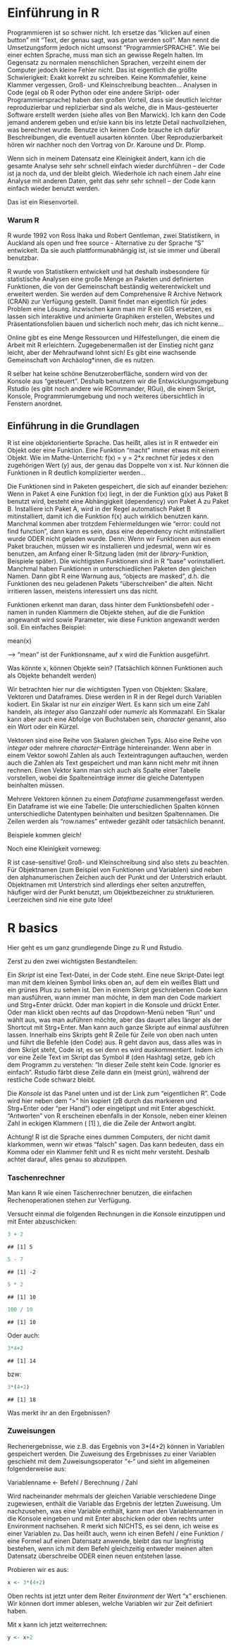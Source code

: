 # Einführung in R

Programmieren ist so schwer nicht. Ich ersetze das “klicken auf einen
button” mit “Text, der genau sagt, was getan werden soll”. Man nennt die
Umsetzungsform jedoch nicht umsonst “ProgrammierSPRACHE”. Wie bei einer
echten Sprache, muss man sich an gewisse Regeln halten. Im Gegensatz zu
normalen menschlichen Sprachen, verzeiht einem der Computer jedoch
kleine Fehler nicht. Das ist eigentlich die größte Schwierigkeit: Exakt
korrekt zu schreiben. Keine Kommafehler, keine Klammer vergessen, Groß-
und Kleinschreibung beachten… Analysen in Code (egal ob R oder Python
oder eine andere Skript- oder Programmiersprache) haben den großen
Vorteil, dass sie deutlich leichter reproduzierbar und replizierbar sind
als welche, die in Maus-gesteuerter Software erstellt werden (siehe
alles von Ben Marwick). Ich kann den Code jemand anderem geben und
er/sie kann bis ins letzte Detail nachvollziehen, was berechnet wurde.
Benutze ich keinen Code brauche ich dafür Beschreibungen, die eventuell
ausarten könnten. Über Reproduzierbarkeit hören wir nachher noch den
Vortrag von Dr. Karoune und Dr. Plomp.

Wenn sich in meinem Datensatz eine Kleinigkeit ändert, kann ich die
gesamte Analyse sehr sehr schnell einfach wieder durchführen – der Code
ist ja noch da, und der bleibt gleich. Wiederhole ich nach einem Jahr
eine Analyse mit anderen Daten, geht das sehr sehr schnell – der Code
kann einfach wieder benutzt werden.

Das ist ein Riesenvorteil.

### Warum R

R wurde 1992 von Ross Ihaka und Robert Gentleman, zwei Statistikern, in
Auckland als open und free source - Alternative zu der Sprache “S”
entwickelt. Da sie auch plattformunabhängig ist, ist sie immer und
überall benutzbar.

R wurde von Statistikern entwickelt und hat deshalb insbesondere für
statistische Analysen eine große Menge an Paketen und definierten
Funktionen, die von der Gemeinschaft beständig weiterentwickelt und
erweitert werden. Sie werden auf dem Comprehensive R Archive Network
(CRAN) zur Verfügung gestellt. Damit findet man eigentlich für jedes
Problem eine Lösung. Inzwischen kann man mir R ein GIS ersetzen, es
lassen sich interaktive und animierte Graphiken erstellen, Websites und
Präsentationsfolien bauen und sicherlich noch mehr, das ich nicht kenne…

Online gibt es eine Menge Ressourcen und Hilfestellungen, die einem die
Arbeit mit R erleichtern. Zugegebenermaßen ist der Einstieg nicht ganz
leicht, aber der Mehraufwand lohnt sich! Es gibt eine wachsende
Gemeinschaft von Archäolog\*innen, die es nutzen.

R selber hat keine schöne Benutzeroberfläche, sondern wird von der
Konsole aus “gesteuert”. Deshalb benutzern wir die Entwicklungsumgebung
Rstudio (es gibt noch andere wie RCommander, RGui), die einem Skript,
Konsole, Programmierumgebung und noch weiteres übersichtlich in Fenstern
anordnet.

## Einführung in die Grundlagen

R ist eine objektorientierte Sprache. Das heißt, alles ist in R entweder
ein Objekt oder eine Funktion. Eine Funktion “macht” immer etwas mit
einem Objekt. Wie im Mathe-Unterricht: f(x) = y = 2\*x rechnet für jedes
x den zugehörigen Wert (y) aus, der genau das Doppelte von x ist. Nur
können die Funktionen in R deutlich komplizierter werden…

Die Funktionen sind in Paketen gespeichert, die sich auf einander
beziehen: Wenn in Paket A eine Funktion f(x) liegt, in der die Funktion
g(x) aus Paket B benutzt wird, besteht eine Abhängigkeit (dependency)
von Paket A zu Paket B. Installiere ich Paket A, wird in der Regel
automatisch Paket B mitinstalliert, damit ich die Funktion f(x) auch
wirklich benutzen kann. Manchmal kommen aber trotzdem Fehlermeldungen
wie “error: could not find function”, dann kann es sein, dass eine
dependency nicht mitinstalliert wurde ODER nicht geladen wurde. Denn:
Wenn wir Funktionen aus einem Paket brauchen, müssen wir es installieren
und jedesmal, wenn wir es benutzen, am Anfang einer R-Sitzung laden (mit
der *library*-Funktion, Beispiele später). Die wichtigsten Funktionen
sind in R “base” vorinstalliert. Manchmal haben Funktionen in
unterschiedlichen Paketen den gleichen Namen. Dann gibt R eine Warnung
aus, “objects are masked”, d.h. die Funktionen des neu geladenen Pakets
“überschreiben” die alten. Nicht irritieren lassen, meistens
interessiert uns das nicht.

Funktionen erkennt man daran, dass hinter dem Funktionsbefehl oder
-namen in runden Klammern die Objekte stehen, auf die die Funktion
angewandt wird sowie Parameter, wie diese Funktion angewandt werden
soll. Ein einfaches Beispiel:

mean(x)

–\> “mean” ist der Funktionsname, auf x wird die Funktion ausgeführt.

Was könnte x, können Objekte sein? (Tatsächlich können Funktionen auch
als Objekte behandelt werden)

Wir betrachten hier nur die wichtigsten Typen von Objekten: Skalare,
Vektoren und Dataframes. Diese werden in R in der Regel durch Variablen
kodiert. Ein Skalar ist nur *ein einziger* Wert. Es kann sich um eine
Zahl handeln, als *integer* also Ganzzahl oder *numeric* als Kommazahl.
Ein Skalar kann aber auch eine Abfolge von Buchstaben sein, *character*
genannt, also ein Wort oder ein Kürzel.

Vektoren sind eine Reihe von Skalaren gleichen Typs. Also eine Reihe von
*integer* oder mehrere *character*-Einträge hintereinander. Wenn aber in
einem Vektor sowohl Zahlen als auch Texteintragungen auftauchen, werden
auch die Zahlen als Text gespeichert und man kann nicht mehr mit ihnen
rechnen. Einen Vektor kann man sich auch als Spalte einer Tabelle
vorstellen, wobei die Spalteneinträge immer die gleiche Datentypen
beinhalten müssen.

Mehrere Vektoren können zu einem *Dataframe* zusammengefasst werden. Ein
Dataframe ist wie eine Tabelle: Die unterschiedlichen Spalten können
unterschiedliche Datentypen beinhalten und besitzen Spaltennamen. Die
Zeilen werden als “row.names” entweder gezählt oder tatsächlich benannt.

Beispiele kommen gleich!

Noch eine Kleinigkeit vorneweg:

R ist case-sensitive! Groß- und Kleinschreibung sind also stets zu
beachten. Für Objektnamen (zum Beispiel von Funktionen und Variablen)
sind neben den alphanumerischen Zeichen auch der Punkt und der
Unterstrich erlaubt. Objektnamen mit Unterstrich sind allerdings eher
selten anzutreffen, häufiger wird der Punkt benutzt, um Objektbezeichner
zu strukturieren. Leerzeichen sind nie eine gute Idee!

# R basics

Hier geht es um ganz grundlegende Dinge zu R und Rstudio.

Zerst zu den zwei wichtigsten Bestandteilen:

Ein *Skript* ist eine Text-Datei, in der Code steht. Eine neue
Skript-Datei legt man mit dem kleinen Symbol links oben an, auf dem ein
weißes Blatt und ein grünes Plus zu sehen ist. Den in einem Skript
geschriebenen Code kann man ausführen, wann immer man möchte, in dem man
den Code markiert und Strg+Enter drückt. Oder man kopiert in die Konsole
und drückt Enter. Oder man klickt oben rechts auf das Dropdown-Menü
neben “Run” und wählt aus, was man auführen möchte, aber das dauert
alles länger als der Shortcut mit Strg+Enter. Man kann auch ganze
Skripte auf einmal ausführen lassen. Innerhalb eins Skripts geht R Zeile
für Zeile von oben nach unten und führt die Befehle (den Code) aus. R
geht davon aus, dass alles was in dem Skript steht, Code ist, es sei
denn es wird *auskommentiert*. Indem ich vor eine Zeile Text im Skript
das Symbol \# (den Hashtag) setze, geb ich dem Programm zu verstehen:
“In dieser Zeile steht kein Code. Ignorier es einfach”. Rstudio färbt
diese Zeile dann ein (meist grün), während der restliche Code schwarz
bleibt.

Die *Konsole* ist das Panel unten und ist der Link zum “eigentlichen R”.
Code wird hier neben dem “\>” hin kopiert (zB durch das markieren und
Strg+Enter oder “per Hand”) oder eingetippt und mit Enter abgeschickt.
“Antworten” von R erscheinen ebenfalls in der Konsole, neben einer
kleinen Zahl in eckigen Klammern ( \[1\] ), die die Zeile der Antwort
angibt.

Achtung! R ist die Sprache eines dummen Computers, der nicht damit
klarkommen, wenn wir etwas “falsch” sagen. Das kann bedeuten, dass ein
Komma oder ein Klammer fehlt und R es nicht mehr versteht. Deshalb
achtet darauf, alles genau so abzutippen.

### Taschenrechner

Man kann R wie einen Taschenrechner benutzen, die einfachen
Rechenoperationen stehen zur Verfügung.

Versucht einmal die folgenden Rechnungen in die Konsole einzutippen und
mit Enter abzuschicken:

``` r
3 + 2
```

    ## [1] 5

``` r
5 - 7
```

    ## [1] -2

``` r
5 * 2
```

    ## [1] 10

``` r
100 / 10
```

    ## [1] 10

Oder auch:

``` r
3*4+2
```

    ## [1] 14

bzw:

``` r
3*(4+2)
```

    ## [1] 18

Was merkt ihr an den Ergebnissen?

### Zuweisungen

Rechenergebnisse, wie z.B. das Ergebnis von 3\*(4+2) können in Variablen
gespeichert werden. Die Zuweisung des Ergebnisses zu einer Variablen
geschieht mit dem Zuweisungsoperator “\<-“ und sieht im allgemeinen
folgenderweise aus:

Variablenname \<- Befehl / Berechnung / Zahl

Wird nacheinander mehrmals der gleichen Variable verschiedene Dinge
zugewiesen, enthält die Variable das Ergebnis der letzten Zuweisung. Um
nachzusehen, was eine Variable enthält, kann man den Variablennamen in
die Konsole eingeben und mit Enter abschicken oder oben rechts unter
Environment nachsehen. R merkt sich NICHTS, es sei denn, ich weise es
einer Variablen zu. Das heißt auch, wenn ich einen Befehl / eine
Funktion / eine Formel auf einen Datensatz anwende, bleibt das nur
langfristig bestehen, wenn ich mit dem Befehl gleichzeitig entweder
meinen alten Datensatz überschreibe ODER einen neuen entstehen lasse.

Probieren wir es aus:

``` r
x <- 3*(4+2) 
```

Oben rechts ist jetzt unter dem Reiter *Environment* der Wert “x”
erschienen. Wir können dort immer ablesen, welche Variablen wir zur Zeit
definiert haben.

Mit x kann ich jetzt weiterrechnen:

``` r
y <- x+2
```
